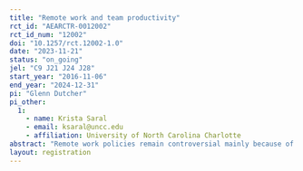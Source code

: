 ```yaml
---
title: "Remote work and team productivity"
rct_id: "AEARCTR-0012002"
rct_id_num: "12002"
doi: "10.1257/rct.12002-1.0"
date: "2023-11-21"
status: "on_going"
jel: "C9 J21 J24 J28"
start_year: "2016-11-06"
end_year: "2024-12-31"
pi: "Glenn Dutcher"
pi_other:
  1:
    - name: Krista Saral
    - email: ksaral@uncc.edu
    - affiliation: University of North Carolina Charlotte
abstract: "Remote work policies remain controversial mainly because of productivity concerns. The existing literature highlights how the remote setting affects individual productivity yet little is known about how the remote setting affects work in teams - where productivity losses are potentially higher given the additional role of beliefs over partner productivity. Our study closes this gap by examining the effort of individuals randomly assigned to work in either a remote or office setting with partners who are remote and office based. "
layout: registration
---
```


